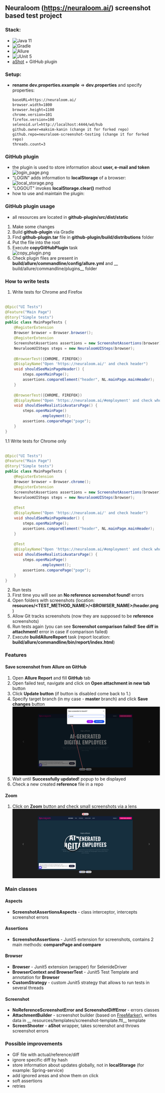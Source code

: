 ## Neuraloom (https://neuraloom.ai/) screenshot based test project

### Stack:

- ![Java 11](https://img.shields.io/badge/Java-11-critical)
- ![Gradle](https://img.shields.io/badge/Gradle-yellowgreen)
- ![Allure](https://img.shields.io/badge/Allure-orange)
- ![JUnit 5](https://img.shields.io/badge/JUnit-5-green)
- [aShot](https://github.com/pazone/ashot) + GitHub plugin

### Setup:

- __rename dev.properties.example__ => __dev.properties__ and specify properties:
  ```properties 
  baseURL=https://neuraloom.ai/
  browser.width=1800
  browser.height=1100
  chrome.version=101
  firefox.version=100
  selenoid.url=http://localhost:4444/wd/hub
  github.owner=maksim-kanin (change it for forked repo)
  github.repo=neuraloom-screenshot-testing (change it for forked repo)
  threads.count=3

### GitHub plugin

- the plugin is used to store information about __user, e-mail and token__ <br>
  ![login_page.png](readme/login_page.png)
- "LOGIN" adds information to __localStorage__ of a browser:
  ![local_storage.png](readme/local_storage.png)
- "LOGOUT" invokes __localStorage.clear()__ method
- how to use and maintain the plugin:

### GitHub plugin usage

- all resources are located in __github-plugin/src/dist/static__

1. Make some changes
2. Build __github-plugin__ via Gradle
3. Find __github-plugin.tar__ file in __github-plugin/build/distributions__ folder
4. Put the file into the root
5. Execute __copyGitHubPlugin__ task <br>
   ![copy_plugin.png](readme/copy_plugin.png)
6. Check plugin files are present in __build/allure/commandline/config/allure.yml__ and __
   build/allure/commandline/plugins__
   folder

### How to write tests

1. Write tests for Chrome and Firefox

```java

@Epic("UI Tests")
@Feature("Main Page")
@Story("Simple tests")
public class MainPageTests {
    @RegisterExtension
    Browser browser = Browser.browser();
    @RegisterExtension
    ScreenshotAssertions assertions = new ScreenshotAssertions(browser);
    NeuraloomUISteps steps = new NeuraloomUISteps(browser);

    @BrowserTest({CHROME, FIREFOX})
    @DisplayName("Open 'https://neuraloom.ai/' and check header")
    void shouldSeeMainPageHeader() {
        steps.openMainPage();
        assertions.compareElement("header", NL.mainPage.mainHeader);
    }

    @BrowserTest({CHROME, FIREFOX})
    @DisplayName("Open 'https://neuraloom.ai/#employment' and check whole page")
    void shouldSeeRealisticAvatarsPage() {
        steps.openMainPage()
                .employment();
        assertions.comparePage("page");
    }
}
```

1.1 Write tests for Chrome only

```java

@Epic("UI Tests")
@Feature("Main Page")
@Story("Simple tests")
public class MainPageTests {
    @RegisterExtension
    Browser browser = Browser.chrome();
    @RegisterExtension
    ScreenshotAssertions assertions = new ScreenshotAssertions(browser);
    NeuraloomUISteps steps = new NeuraloomUISteps(browser);

    @Test
    @DisplayName("Open 'https://neuraloom.ai/' and check header")
    void shouldSeeMainPageHeader() {
        steps.openMainPage();
        assertions.compareElement("header", NL.mainPage.mainHeader);
    }

    @Test
    @DisplayName("Open 'https://neuraloom.ai/#employment' and check whole page")
    void shouldSeeRealisticAvatarsPage() {
        steps.openMainPage()
                .employment();
        assertions.comparePage("page");
    }
}
```

2. Run tests
3. First time you will see an __No reference screenshot found!__ errors
4. Open folders with screenshots (location: __resources/<TEST_METHOD_NAME>/<BROWSER_NAME>/header.png__)
5. Allow Git tracks screenshots (now they are supposed to be __reference__ screenshots)
6. Run tests again (you can see __Screenshot comparison failed! See diff in attachment!__ error in case if comparison
   failed)
7. Execute __buildAllureReport__ task (report location: __build/allure/commandline/bin/report/index.html__)

### Features

#### Save screenshot from __Allure__ on __GitHub__

1. Open __Allure Report__ and fill __GitHub__ tab
2. Open failed test, navigate and click on __Open attachment in new tab__ button
3. Click __Update button__ (if button is disabled come back to 1.)
4. Specify target branch (in my case - __master__ branch) and click __Save changes__ button <br>
   ![update.png](readme/update.png)
5. Wait until __Successfully updated!__ popup to be displayed
6. Check a new created __reference__ file in a repo

#### Zoom

1. Click on __Zoom__ button and check small screenshots via a lens <br>
   ![lens.png](readme/lens.png)

### Main classes

#### Aspects

- __ScreenshotAssertionsAspects__ - class interceptor, intercepts screenshot errors

#### Assertions

- __ScreenshotAssertions__ - Junit5 extension for screenshots, contains 2 main methods: __comparePage and compare__

#### Browser

- __Browser__ - Junit5 extension (wrapper) for SelenideDriver
- __BrowserContext and BrowserTest__ - Junit5 Test Template and annotation for __Browser__
- __CustomStrategy__ - custom Junit5 strategy that allows to run tests in several threads

#### Screenshot

- __NoReferenceScreenshotError and ScreenshotDiffError__ - errors classes
- __AttachmentBuilder__ - screenshot builder (based on [FreeMarker](https://freemarker.apache.org/)), writes data in __
  resources/templates/screenshot-template.ftl__ template
- __ScreenShooter__ - __aShot__ wrapper, takes screenshot and throws screenshot errors

### Possible improvements

- GIF file with actual/reference/diff
- ignore specific diff by hash
- store information about updates globally, not in __localStorage__ (for example: Spring-service)
- add ignored areas and show them on click
- soft assertions
- retries